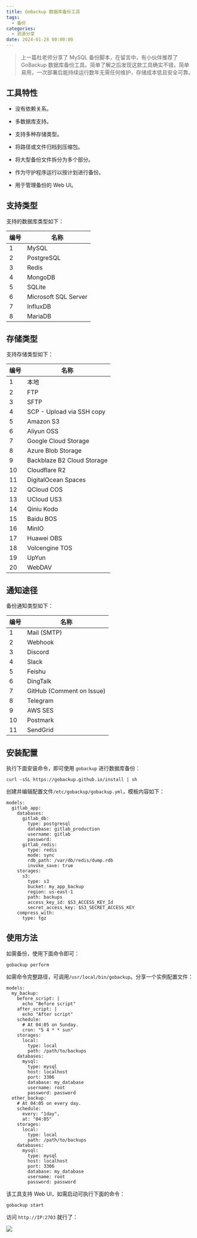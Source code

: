 ```yaml
---
title: GoBackup 数据库备份工具
tags:
  - 备份
categories:
  - 资源分享
date: 2024-01-28 00:00:00
---
```


> 上一篇杜老师分享了 MySQL 备份脚本，在留言中，有小伙伴推荐了 GoBackup 数据库备份工具。简单了解之后发现这款工具确实不错，简单易用，一次部署后能持续运行数年无需任何维护，存储成本低且安全可靠。

<!-- more -->

## 工具特性

* 没有依赖关系。

* 多数据库支持。

* 支持多种存储类型。

* 将路径或文件归档到压缩包。

* 将大型备份文件拆分为多个部分。

* 作为守护程序运行以按计划进行备份。
 
* 用于管理备份的 Web UI。

## 支持类型

支持的数据库类型如下：

| 编号 | 名称 |
| - | - |
| 1 | MySQL |
| 2 | PostgreSQL |
| 3 | Redis |
| 4 | MongoDB |
| 5 | SQLite |
| 6 | Microsoft SQL Server |
| 7 | InfluxDB |
| 8 | MariaDB |

## 存储类型

支持存储类型如下：

| 编号 | 名称 |
| - | - |
| 1 | 本地 |
| 2 | FTP |
| 3 | SFTP |
| 4 | SCP - Upload via SSH copy |
| 5 | Amazon S3 |
| 6 | Aliyun OSS |
| 7 | Google Cloud Storage |
| 8 | Azure Blob Storage |
| 9 | Backblaze B2 Cloud Storage |
| 10 | Cloudflare R2 |
| 11 | DigitalOcean Spaces |
| 12 | QCloud COS |
| 13 | UCloud US3 |
| 14 | Qiniu Kodo |
| 15 | Baidu BOS |
| 16 | MinIO |
| 17 | Huawei OBS |
| 18 | Volcengine TOS |
| 19 | UpYun |
| 20 | WebDAV |

## 通知途径

备份通知类型如下：

| 编号 | 名称 |
| - | - |
| 1 | Mail (SMTP) |
| 2 | Webhook |
| 3 | Discord |
| 4 | Slack |
| 5 | Feishu |
| 6 | DingTalk |
| 7 | GitHub (Comment on Issue) |
| 8 | Telegram |
| 9 | AWS SES |
| 10 | Postmark |
| 11 | SendGrid |

## 安装配置

执行下面安装命令，即可使用 `gobackup` 进行数据库备份：

```
curl -sSL https://gobackup.github.io/install | sh
```

创建并编辑配置文件`/etc/gobackup/gobackup.yml`，模板内容如下：

```
models:
  gitlab_app:
    databases:
      gitlab_db:
        type: postgresql
        database: gitlab_production
        username: gitlab
        password:
      gitlab_redis:
        type: redis
        mode: sync
        rdb_path: /var/db/redis/dump.rdb
        invoke_save: true
    storages:
      s3:
        type: s3
        bucket: my_app_backup
        region: us-east-1
        path: backups
        access_key_id: $S3_ACCESS_KEY_Id
        secret_access_key: $S3_SECRET_ACCESS_KEY
    compress_with:
      type: tgz
```

## 使用方法

如需备份，使用下面命令即可：

```
gobackup perform
```

如需命令完整路径，可调用`/usr/local/bin/gobackup`。分享一个实例配置文件：

```
models:
  my_backup:
    before_script: |
      echo "Before script"
    after_script: |
      echo "After script"
    schedule:
      # At 04:05 on Sunday.
      cron: "5 4 * * sun"
    storages:
      local:
        type: local
        path: /path/to/backups
    databases:
      mysql:
        type: mysql
        host: localhost
        port: 3306
        database: my_database
        username: root
        password: password
  other_backup:
    # At 04:05 on every day.
    schedule:
      every: "1day",
      at: "04:05"
    storages:
      local:
        type: local
        path: /path/to/backups
    databases:
      mysql:
        type: mysql
        host: localhost
        port: 3306
        database: my_database
        username: root
        password: password
```

该工具支持 Web UI，如需启动可执行下面的命令：

```
gobackup start
```

访问 `http://IP:2703` 就行了：

![](https://cdn.dusays.com/2024/01/671-1.jpg)